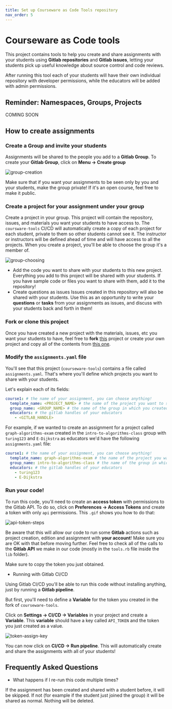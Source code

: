 ```yaml
---
title: Set up Courseware as Code Tools repository
nav_order: 5
---
```

# Courseware as Code tools

This project contains tools to help you create and share assignments with your students using **Gitlab repositories** and **Gitlab issues**, letting your students pick up useful knowledge about source control and code reviews.

After running this tool each of your students will have their own individual repository with developer permissions, while the educators will be added with admin permissions.
## Reminder: Namespaces, Groups, Projects
COMING SOON

## How to create assignments

### Create a Group and invite your students

Assignments will be shared to the people you add to a **Gitlab Group**.
To create your **Gitlab Group**, click on **Menu -> Create group**

![group-creation](https://i.imgur.com/nujGwo7.png)

Make sure that if you want your assignments to be seen only by you and your students, make the group private!
If it's an open course, feel free to make it public. 

### Create a project for your assignment under your group

Create a project in your group. This project will contain the repository, issues, and materials you want your students to have access to. The `coursware-tools` CI/CD will automatically create a copy of each project for each student, private to them so other students cannot see it. The instructor or instructors will be defined ahead of time and will have access to all the projects. When you create a project, you'll be able to choose the group it's a member of.

![group-choosing](https://i.imgur.com/Nhh9bne.png)

- Add the code you want to share with your students to this new project.
  Everything you add to this project will be shared with your students.
  If you have sample code or files you want to share with them, add it to the repository!
- Create questions as issues
  Issues created in this repository will also be shared with your students. Use this as an opportunity to write your **questions** or **tasks** from your assignments as issues, and discuss with your students back and forth in them!
    
### Fork or clone this project

Once you have created a new project with the materials, issues, etc you want your students to have, feel free to **fork** [this](https://gitlab.com/courseware-as-code/courseware-tools/-/forks/new) project or create your own project and copy all of the contents from [this one](https://gitlab.com/courseware-as-code/courseware-tools).

### Modify the `assignments.yaml` file

You'll see that this project (`courseware-tools`) contains a file called `assignments.yaml`.
That's where you'll define which projects you want to share with your students.

Let's explain each of its fields:
```yaml
course1: # the name of your assignment, you can choose anything!
  template_name: <PROJECT_NAME> # the name of the project you want to share with your students
  group_name: <GROUP_NAME> # the name of the group in which you created your assignments
  educators: # the gitlab handles of your educators
    - <GITLAB_HANDLE>
```

For example, if we wanted to create an assignment for a project called `graph-algorithms-exam` created in the `intro-to-algorithms-class` group with `turing123` and `E-Dijkstra` as educators we'd have the following `assignments.yaml` file:

```yaml
course1: # the name of your assignment, you can choose anything!
  template_name: graph-algorithms-exam # the name of the project you want to share with your students
  group_name: intro-to-algorithms-class # the name of the group in which you created your assignments
  educators: # the gitlab handles of your educators
    - turing123
    - E-Dijkstra
```

### Run your code!

To run this code, you'll need to create an **access token** with permissions to the Gitlab API.
To do so, click on **Preferences -> Access Tokens** and create a token with only `api` permissions.
This `.gif` shows you how to do that:

![api-token-steps](https://i.imgur.com/x9pvr97.gif)

Be aware that this will allow our code to run some **Gitlab** actions such as project creation, edition and assignment with **your account**!
Make sure you are OK with that before moving further.
Feel free to check all of the calls to the **Gitlab API** we make in our code (mostly in the `tools.rb` file inside the `lib` folder).

Make sure to copy the token you just obtained.

- Running with Gitlab CI/CD

Using Gitlab CI/CD you'll be able to run this code without installing anything, just by running a **Gitlab pipeline**.

But first, you'll need to define a **Variable** for the token you created in the fork of `courseware-tools`.

Click on **Settings -> CI/CD -> Variables** in your project and create a **Variable**. This **variable** should have a key called `API_TOKEN` and the token you just created as a value.

![token-assign-key](https://i.imgur.com/RnudAdi.gif)

You can now click on **CI/CD -> Run pipeline**.
This will automatically create and share the assignments with all of your students!

## Frequently Asked Questions

- What happens if I re-run this code multiple times?

If the assignment has been created and shared with a student before, it will be skipped.
If not (for example if the student just joined the group) it will be shared as normal.
Nothing will be deleted.

